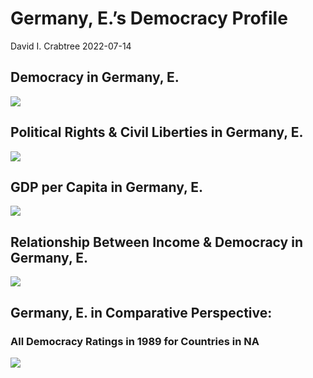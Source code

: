 Germany, E.’s Democracy Profile
================
David I. Crabtree
2022-07-14

## Democracy in Germany, E.

![](C:\Users\David\Desktop\PROGRA~1\FILESA~1\CFSS\hw06\reports\GERMAN~1._FI/figure-gfm/Demscore-1.png)<!-- -->

## Political Rights & Civil Liberties in Germany, E.

![](C:\Users\David\Desktop\PROGRA~1\FILESA~1\CFSS\hw06\reports\GERMAN~1._FI/figure-gfm/Political%20Rights%20&%20Civil%20Libs-1.png)<!-- -->

## GDP per Capita in Germany, E.

![](C:\Users\David\Desktop\PROGRA~1\FILESA~1\CFSS\hw06\reports\GERMAN~1._FI/figure-gfm/GDP%20per%20Capita-1.png)<!-- -->

## Relationship Between Income & Democracy in Germany, E.

![](C:\Users\David\Desktop\PROGRA~1\FILESA~1\CFSS\hw06\reports\GERMAN~1._FI/figure-gfm/Income%20&%20Dem-1.png)<!-- -->

## Germany, E. in Comparative Perspective:

### All Democracy Ratings in 1989 for Countries in NA

![](C:\Users\David\Desktop\PROGRA~1\FILESA~1\CFSS\hw06\reports\GERMAN~1._FI/figure-gfm/Democracy%20in%20Comparative%20Perspective-1.png)<!-- -->
